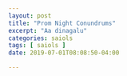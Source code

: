 ```yaml
---
layout: post
title: "Prom Night Conundrums"
excerpt: "Aa dinagalu"
categories: saiols
tags: [ saiols ]
date: 2019-07-01T08:08:50-04:00

---
```

